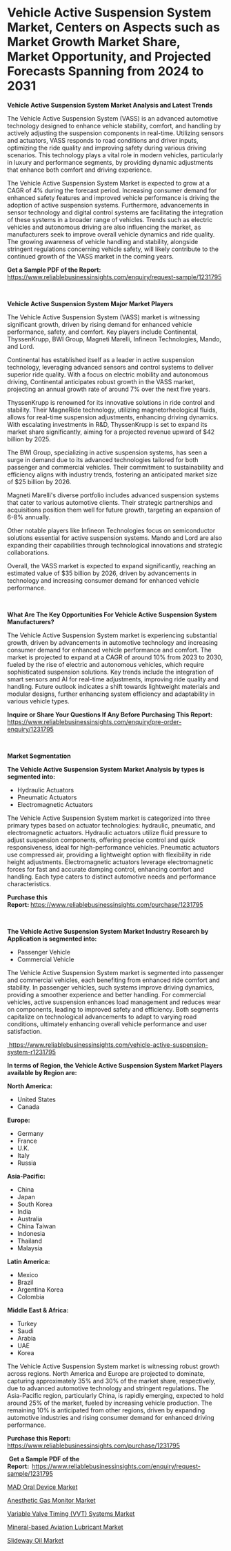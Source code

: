 <p><h1>Vehicle Active Suspension System Market, Centers on Aspects such as Market Growth Market Share, Market Opportunity, and Projected Forecasts Spanning from 2024 to 2031</h1></p><p><strong>Vehicle Active Suspension System Market Analysis and Latest Trends</strong></p>
<p><p>The Vehicle Active Suspension System (VASS) is an advanced automotive technology designed to enhance vehicle stability, comfort, and handling by actively adjusting the suspension components in real-time. Utilizing sensors and actuators, VASS responds to road conditions and driver inputs, optimizing the ride quality and improving safety during various driving scenarios. This technology plays a vital role in modern vehicles, particularly in luxury and performance segments, by providing dynamic adjustments that enhance both comfort and driving experience.</p><p>The Vehicle Active Suspension System Market is expected to grow at a CAGR of 4% during the forecast period. Increasing consumer demand for enhanced safety features and improved vehicle performance is driving the adoption of active suspension systems. Furthermore, advancements in sensor technology and digital control systems are facilitating the integration of these systems in a broader range of vehicles. Trends such as electric vehicles and autonomous driving are also influencing the market, as manufacturers seek to improve overall vehicle dynamics and ride quality. The growing awareness of vehicle handling and stability, alongside stringent regulations concerning vehicle safety, will likely contribute to the continued growth of the VASS market in the coming years.</p></p>
<p><strong>Get a Sample PDF of the Report:&nbsp;</strong> <a href="https://www.reliablebusinessinsights.com/enquiry/request-sample/1231795?utm_campaign=84&utm_medium=2&utm_source=Github&utm_content=ia&utm_term=03112024&utm_id=vehicle-active-suspension-system">https://www.reliablebusinessinsights.com/enquiry/request-sample/1231795</a></p>
<p>&nbsp;</p>
<p><strong>Vehicle Active Suspension System Major Market Players</strong></p>
<p><p>The Vehicle Active Suspension System (VASS) market is witnessing significant growth, driven by rising demand for enhanced vehicle performance, safety, and comfort. Key players include Continental, ThyssenKrupp, BWI Group, Magneti Marelli, Infineon Technologies, Mando, and Lord.</p><p>Continental has established itself as a leader in active suspension technology, leveraging advanced sensors and control systems to deliver superior ride quality. With a focus on electric mobility and autonomous driving, Continental anticipates robust growth in the VASS market, projecting an annual growth rate of around 7% over the next five years.</p><p>ThyssenKrupp is renowned for its innovative solutions in ride control and stability. Their MagneRide technology, utilizing magnetorheological fluids, allows for real-time suspension adjustments, enhancing driving dynamics. With escalating investments in R&D, ThyssenKrupp is set to expand its market share significantly, aiming for a projected revenue upward of $42 billion by 2025.</p><p>The BWI Group, specializing in active suspension systems, has seen a surge in demand due to its advanced technologies tailored for both passenger and commercial vehicles. Their commitment to sustainability and efficiency aligns with industry trends, fostering an anticipated market size of $25 billion by 2026.</p><p>Magneti Marelli's diverse portfolio includes advanced suspension systems that cater to various automotive clients. Their strategic partnerships and acquisitions position them well for future growth, targeting an expansion of 6-8% annually.</p><p>Other notable players like Infineon Technologies focus on semiconductor solutions essential for active suspension systems. Mando and Lord are also expanding their capabilities through technological innovations and strategic collaborations.</p><p>Overall, the VASS market is expected to expand significantly, reaching an estimated value of $35 billion by 2026, driven by advancements in technology and increasing consumer demand for enhanced vehicle performance.</p></p>
<p>&nbsp;</p>
<p><strong>What Are The Key Opportunities For Vehicle Active Suspension System Manufacturers?</strong></p>
<p><p>The Vehicle Active Suspension System market is experiencing substantial growth, driven by advancements in automotive technology and increasing consumer demand for enhanced vehicle performance and comfort. The market is projected to expand at a CAGR of around 10% from 2023 to 2030, fueled by the rise of electric and autonomous vehicles, which require sophisticated suspension solutions. Key trends include the integration of smart sensors and AI for real-time adjustments, improving ride quality and handling. Future outlook indicates a shift towards lightweight materials and modular designs, further enhancing system efficiency and adaptability in various vehicle types.</p></p>
<p><strong>Inquire or Share Your Questions If Any Before Purchasing This Report:</strong> <a href="https://www.reliablebusinessinsights.com/enquiry/pre-order-enquiry/1231795?utm_campaign=84&utm_medium=2&utm_source=Github&utm_content=ia&utm_term=03112024&utm_id=vehicle-active-suspension-system">https://www.reliablebusinessinsights.com/enquiry/pre-order-enquiry/1231795</a></p>
<p>&nbsp;</p>
<p><strong>Market Segmentation</strong></p>
<p><strong>The Vehicle Active Suspension System Market Analysis by types is segmented into:</strong></p>
<p><ul><li>Hydraulic Actuators</li><li>Pneumatic Actuators</li><li>Electromagnetic Actuators</li></ul></p>
<p><p>The Vehicle Active Suspension System market is categorized into three primary types based on actuator technologies: hydraulic, pneumatic, and electromagnetic actuators. Hydraulic actuators utilize fluid pressure to adjust suspension components, offering precise control and quick responsiveness, ideal for high-performance vehicles. Pneumatic actuators use compressed air, providing a lightweight option with flexibility in ride height adjustments. Electromagnetic actuators leverage electromagnetic forces for fast and accurate damping control, enhancing comfort and handling. Each type caters to distinct automotive needs and performance characteristics.</p></p>
<p><strong>Purchase this Report:&nbsp;</strong><a href="https://www.reliablebusinessinsights.com/purchase/1231795?utm_campaign=84&utm_medium=2&utm_source=Github&utm_content=ia&utm_term=03112024&utm_id=vehicle-active-suspension-system">https://www.reliablebusinessinsights.com/purchase/1231795</a></p>
<p>&nbsp;</p>
<p><strong>The Vehicle Active Suspension System Market Industry Research by Application is segmented into:</strong></p>
<p><ul><li>Passenger Vehicle</li><li>Commercial Vehicle</li></ul></p>
<p><p>The Vehicle Active Suspension System market is segmented into passenger and commercial vehicles, each benefiting from enhanced ride comfort and stability. In passenger vehicles, such systems improve driving dynamics, providing a smoother experience and better handling. For commercial vehicles, active suspension enhances load management and reduces wear on components, leading to improved safety and efficiency. Both segments capitalize on technological advancements to adapt to varying road conditions, ultimately enhancing overall vehicle performance and user satisfaction.</p></p>
<p><a href="https://www.reliablebusinessinsights.com/vehicle-active-suspension-system-r1231795?utm_campaign=84&utm_medium=2&utm_source=Github&utm_content=ia&utm_term=03112024&utm_id=vehicle-active-suspension-system">&nbsp;https://www.reliablebusinessinsights.com/vehicle-active-suspension-system-r1231795</a></p>
<p><strong>In terms of Region, the Vehicle Active Suspension System Market Players available by Region are:</strong></p>
<p>
    <p> <strong> North America: </strong>
        <ul>
            <li>United States</li>
            <li>Canada</li>
        </ul>
        </p> 
    <p> <strong> Europe: </strong>
        <ul>
            <li>Germany</li>
            <li>France</li>
            <li>U.K.</li>
            <li>Italy</li>
            <li>Russia</li>
        </ul>
        </p> 
    <p> <strong> Asia-Pacific: </strong>
        <ul>
            <li>China</li>
            <li>Japan</li>
            <li>South Korea</li>
            <li>India</li>
            <li>Australia</li>
            <li>China Taiwan</li>
            <li>Indonesia</li>
            <li>Thailand</li>
            <li>Malaysia</li>
        </ul>
        </p> 
    <p> <strong> Latin America: </strong>
        <ul>
            <li>Mexico</li>
            <li>Brazil</li>
            <li>Argentina Korea</li>
            <li>Colombia</li>
        </ul>
        </p> 
    <p> <strong> Middle East & Africa: </strong>
        <ul>
            <li>Turkey</li>
            <li>Saudi</li>
            <li>Arabia</li>
            <li>UAE</li>
            <li>Korea</li>
        </ul>
    </p>
    </p>
<p><p>The Vehicle Active Suspension System market is witnessing robust growth across regions. North America and Europe are projected to dominate, capturing approximately 35% and 30% of the market share, respectively, due to advanced automotive technology and stringent regulations. The Asia-Pacific region, particularly China, is rapidly emerging, expected to hold around 25% of the market, fueled by increasing vehicle production. The remaining 10% is anticipated from other regions, driven by expanding automotive industries and rising consumer demand for enhanced driving performance.</p></p>
<p><strong>Purchase this Report: </strong><a href="https://www.reliablebusinessinsights.com/purchase/1231795?utm_campaign=84&utm_medium=2&utm_source=Github&utm_content=ia&utm_term=03112024&utm_id=vehicle-active-suspension-system">https://www.reliablebusinessinsights.com/purchase/1231795</a></p>
<p>&nbsp;<strong>Get a Sample PDF of the Report:&nbsp;&nbsp;</strong><a href="https://www.reliablebusinessinsights.com/enquiry/request-sample/1231795?utm_campaign=84&utm_medium=2&utm_source=Github&utm_content=ia&utm_term=03112024&utm_id=vehicle-active-suspension-system">https://www.reliablebusinessinsights.com/enquiry/request-sample/1231795</a></p>
<p><strong></strong></p>
<p><p><a href="https://issuu.com/reportprime-2/docs/mad-oral-device-market-size-2030.pp_d375edc8e72ffd?utm_campaign=84&utm_medium=2&utm_source=Github&utm_content=ia&utm_term=03112024&utm_id=vehicle-active-suspension-system">MAD Oral Device Market</a></p><p><a href="https://issuu.com/reportprime-2/docs/anesthetic-gas-monitor-market-size-_60393070769e34?utm_campaign=84&utm_medium=2&utm_source=Github&utm_content=ia&utm_term=03112024&utm_id=vehicle-active-suspension-system">Anesthetic Gas Monitor Market</a></p><p><a href="https://github.com/MegiDuro586/Market-Research-Report-List-1/blob/main/variable-valve-timing-vvt-systems-market.md?utm_campaign=84&utm_medium=2&utm_source=Github&utm_content=ia&utm_term=03112024&utm_id=vehicle-active-suspension-system">Variable Valve Timing (VVT) Systems Market</a></p><p><a href="https://www.linkedin.com/pulse/mineral-based-aviation-lubricant-market-evolution-future-qye3e?utm_campaign=84&utm_medium=2&utm_source=Github&utm_content=ia&utm_term=03112024&utm_id=vehicle-active-suspension-system">Mineral-based Aviation Lubricant Market</a></p><p><a href="https://www.linkedin.com/pulse/emerging-trends-slideway-oil-market-global-outlook-future-4whae?utm_campaign=84&utm_medium=2&utm_source=Github&utm_content=ia&utm_term=03112024&utm_id=vehicle-active-suspension-system">Slideway Oil Market</a></p></p>